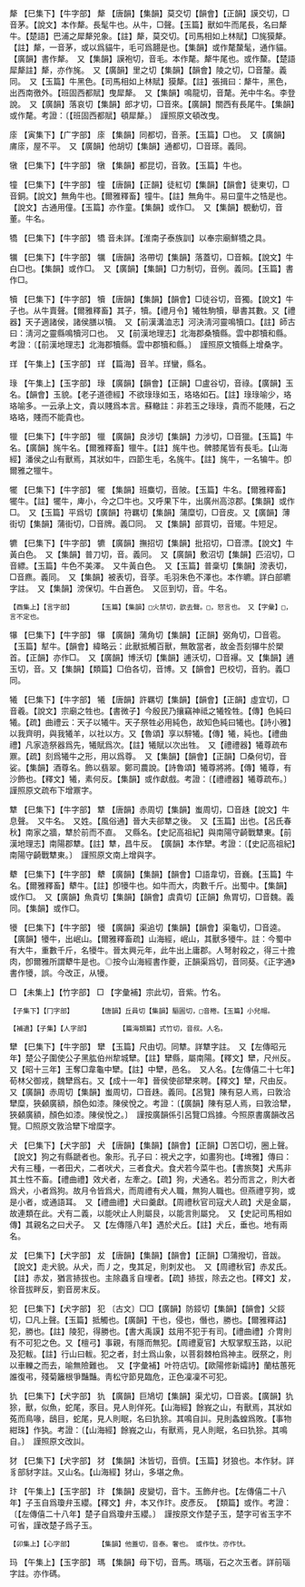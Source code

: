 <!-- { "loadSidebar": true } -->
犛	【巳集下】【牛字部】	犛	【唐韻】【集韻】莫交切【韻會】【正韻】謨交切，□音茅。【說文】本作犛。長髦牛也。从牛，□聲。【玉篇】獸如牛而尾長，名曰犛牛。【楚語】巴浦之犀犛兕象。【註】犛，莫交切。【司馬相如上林賦】□旄獏犛。【註】犛，一音茅，或以爲貓牛，毛可爲翿是也。【集韻】或作氂斄髦，通作貓。【廣韻】書作犛。　又【集韻】謨袍切，音毛。本作氂。犛牛尾也。或作斄。【楚語犀犛註】犛，亦作旄。　又【廣韻】里之切【集韻】【韻會】陵之切，□音釐。義同。　又【玉篇】牛黑色。【司馬相如上林賦】獏犛。【註】張揖曰：犛牛，黑色，出西南徼外。【班固西都賦】曳犀犛。　又【集韻】鳴龍切，音氂。羌中牛名。李登說。　又【廣韻】落哀切【集韻】郎才切，□音來。【廣韻】關西有長尾牛。【集韻】或作氂。考證：〔【班固西都賦】頓犀犛。〕　謹照原文頓改曳。 

庩	【寅集下】【广字部】	庩	【集韻】同都切，音荼。【玉篇】□也。　又【廣韻】庯庩，屋不平。　又【廣韻】他胡切【集韻】通都切，□音瑹。義同。

犜	【巳集下】【牛字部】	犜	【集韻】都昆切，音敦。【玉篇】牛也。

犝	【巳集下】【牛字部】	犝	【唐韻】【正韻】徒紅切【集韻】【韻會】徒東切，□音銅。【說文】無角牛也。【爾雅釋畜】犝牛。【註】無角牛。易曰童牛之牿是也。【說文】古通用僮。【玉篇】亦作童。【集韻】或作□。　又【集韻】覩動切，音董。牛名。

犞	【巳集下】【牛字部】	犞	音未詳。【淮南子泰族訓】以奉宗廟鮮犞之具。

犡	【巳集下】【牛字部】	犡	【唐韻】洛帶切【集韻】落蓋切，□音賴。【說文】牛白□也。【集韻】或作□。　又【廣韻】【集韻】□力制切，音例。義同。【玉篇】書作□。

犢	【巳集下】【牛字部】	犢	【唐韻】【集韻】【韻會】□徒谷切，音獨。【說文】牛子也。从牛賣聲。【爾雅釋畜】其子，犢。【禮月令】犧牲駒犢，舉書其數。又【禮器】天子適諸侯，諸侯膳以犢。　又【前漢溝洫志】河決淸河靈鳴犢口。【註】師古曰：淸河之靈縣鳴犢河口也。　又【前漢地理志】北海郡桑犢縣。雲中郡犢和縣。考證：〔【前漢地理志】北海郡犢縣。雲中郡犢和縣。〕　謹照原文犢縣上增桑字。 

珜	【午集上】【玉字部】	珜	【篇海】音羊。珜蠻，縣名。

琭	【午集上】【玉字部】	琭	【廣韻】【韻會】【正韻】□盧谷切，音祿。【廣韻】玉名。【韻會】玉貌。【老子道德經】不欲琭琭如玉，珞珞如石。【註】琭琭喻少，珞珞喻多。一云承上文，貴以賤爲本言。蘇轍註：非若玉之琭琭，貴而不能賤，石之珞珞，賤而不能貴也。

犣	【巳集下】【牛字部】	犣	【廣韻】良涉切【集韻】力涉切，□音獵。【玉篇】牛名。【廣韻】旄牛名。【爾雅釋畜】犣牛。【註】旄牛也。髀膝尾皆有長毛。【山海經】潘侯之山有獸焉，其狀如牛，四節生毛，名旄牛。【註】旄牛，一名犏牛。卽爾雅之犣牛。

犤	【巳集下】【牛字部】	犤	【集韻】班麋切，音陂。【玉篇】牛名。【爾雅釋畜】犤牛。【註】犤牛，庳小，今之□牛也。又呼果下牛，出廣州高涼郡。【集韻】或作□。　又【玉篇】平爲切【廣韻】符羈切【集韻】蒲糜切，□音皮。又【廣韻】薄街切【集韻】蒲街切，□音牌。義□同。　又【集韻】部買切，音矲。牛短足。

犥	【巳集下】【牛字部】	犥	【廣韻】撫招切【集韻】批招切，□音漂。【說文】牛黃白色。　又【集韻】普刀切，音。義同。　又【廣韻】敷沼切【集韻】匹沼切，□音縹。【玉篇】牛色不美澤。　又牛黃白色。　又【玉篇】普稾切【集韻】滂表切，□音麃。義同。　又【集韻】被表切，音莩。毛羽朱色不澤也。本作皫。詳白部皫字註。　又【集韻】滂保切。牛白蒼色。　又叵到切，音。牛名。

	【酉集上】【言字部】		【玉篇】【集韻】□火禁切，歆去聲。□，怒言也。　又【字彙】□，言不定也。

犦	【巳集下】【牛字部】	犦	【廣韻】蒲角切【集韻】【正韻】弼角切，□音雹。【玉篇】犎牛。【韻會】緯略云：此獸抵觸百獸，無敢當者，故金吾刻犦牛於槊首。【正韻】亦作□。　又【廣韻】博沃切【集韻】逋沃切，□音襮。又【集韻】逋玉切，音。又【集韻】【類篇】□伯各切，音博。又【韻會】巴校切，音豹。義□同。

犧	【巳集下】【牛字部】	犧	【唐韻】許羈切【集韻】【韻會】【正韻】虛宜切，□音羲。【說文】宗廟之牲也。【書微子】今殷民乃攘竊神祗之犧牷牲。【傳】色純曰犧。【疏】曲禮云：天子以犧牛。天子祭牲必用純色，故知色純曰犧也。【詩小雅】以我齊明，與我犧羊，以社以方。又【魯頌】享以騂犧。【傳】犧，純也。【禮曲禮】凡家造祭器爲先，犧賦爲次。【註】犧賦以次出牲。　又【禮禮器】犧尊疏布鼏。【疏】刻爲犧牛之形，用以爲尊。　又【集韻】【韻會】【正韻】□桑何切，音娑。【集韻】酒尊名。飾以翡翠。鄭司農說。【詩魯頌】犧尊將將。【傳】犧尊，有沙飾也。【釋文】犧，素何反。【集韻】或作獻戲。考證：〔【禮禮器】犧尊疏布。〕　謹照原文疏布下增鼏字。 

犨	【巳集下】【牛字部】	犨	【唐韻】赤周切【集韻】蚩周切，□音趎【說文】牛息聲。　又牛名。　又姓。【風俗通】晉大夫郤犨之後。　又【玉篇】出也。【呂氏春秋】南家之牆，犨於前而不直。　又縣名。【史記高祖紀】與南陽守齮戰犨東。【前漢地理志】南陽郡犨。【註】犨，昌牛反。　【廣韻】本作犫。考證：〔【史記高祖紀】南陽守齮戰犨東。〕　謹照原文南上增與字。 

犩	【巳集下】【牛字部】	犩	【廣韻】【集韻】【韻會】□語韋切，音巍。【玉篇】牛名。【爾雅釋畜】犩牛。【註】卽犪牛也。如牛而大，肉數千斤。出蜀中。【集韻】或作□。　又【廣韻】魚貴切【集韻】【韻會】虞貴切【正韻】魚胃切，□音魏。義同。【集韻】或作□。

犪	【巳集下】【牛字部】	犪	【廣韻】渠追切【集韻】【韻會】渠龜切，□音逵。【廣韻】犪牛，出岷山。【爾雅釋畜疏】山海經，岷山，其獸多犪牛。註：今蜀中有大牛，重數千斤，名犪牛。晉太興元年，此牛出上庸郡。人弩射殺之，得三十擔肉，卽爾雅所謂犩牛是也。◎按今山海經書作夔，正韻渠爲切，音同葵。《正字通》書作犪，誤。今改正，从犪。

□	【未集上】【竹字部】	□	【字彙補】宗此切，音紫。竹名。

	【子集下】【冂字部】		【唐韻】丘員切【集韻】驅圓切，□音棬。【玉篇】小兒帽。

	【補遺】【子集】【人字部】		【篇海類篇】式竹切，音叔。人名。

犫	【巳集下】【牛字部】	犫	【玉篇】尺由切。同犨。詳犨字註。　又【左傳昭元年】楚公子圍使公子黑肱伯州犂城犫。【註】犫縣，屬南陽。【釋文】犫，尺州反。又【昭十三年】王奪□韋龜中犫。【註】中犫，邑名。　又人名。【左傳僖二十七年】荀林父御戎，魏犫爲右。又【成十一年】晉侯使郤犫來聘。【釋文】犫，尺由反。　又【廣韻】赤周切【集韻】蚩周切，□音趎。義同。【呂覽】陳有惡人焉，曰敦洽犫糜，狹顙廣額，顏色如漆。陳侯悅之。考證：〔【廣韻】陳有惡人焉，曰敦洽犫，狹顙廣額，顏色如漆。陳侯悅之。〕　謹按廣韻係引呂覽□爲據。今照原書廣韻改呂覽。□照原文敦洽犫下增糜字。 

犬	【巳集下】【犬字部】	犬	【唐韻】【集韻】【韻會】【正韻】□苦□切，圈上聲。【說文】狗之有縣蹏者也。象形。孔子曰：視犬之字，如畫狗也。【埤雅】傳曰：犬有三種，一者田犬，二者吠犬，三者食犬。食犬若今菜牛也。【書旅獒】犬馬非其土性不畜。【禮曲禮】效犬者，左牽之。【疏】狗，犬通名。若分而言之，則大者爲犬，小者爲狗。故月令皆爲犬，而周禮有犬人職，無狗人職也。但燕禮亨狗，或是小者，或通語耳。　又【禮曲禮】犬曰羹獻。【周禮秋官司寇犬人疏】犬是金屬，故連類在此。犬有二義，以能吠止人則屬艮，以能言則屬兌。　又【史記司馬相如傳】其親名之曰犬子。　又【左傳隱八年】遇於犬丘。【註】犬丘，垂也。地有兩名。

犮	【巳集下】【犬字部】	犮	【唐韻】【集韻】【韻會】【正韻】□蒲撥切，音跋。【說文】走犬貌。从犬，而丿之，曳其足，則刺犮也。　又【周禮秋官】赤犮氏。【註】赤犮，猶言捇拔也。主除蟲豸自埋者。【疏】捇拔，除去之也。【釋文】犮，徐音拔畔反，劉音房末反。

犯	【巳集下】【犬字部】	犯	〔古文〕□□【廣韻】防鋄切【集韻】【韻會】父鋄切，□凡上聲。【玉篇】抵觸也。【廣韻】干也，侵也，僭也，勝也。【爾雅釋詁】犯，勝也。【註】陵犯，得勝也。【書大禹謨】兹用不犯于有司。【禮曲禮】介冑則有不可犯之色。又【檀弓】事親，有隱而無犯。【周禮夏官】大馭掌馭玉路，以祀及犯軷。【註】行山曰軷。犯之者，封土爲山象，以菩芻棘柏爲神主。旣祭之，則以車轢之而去，喻無險難也。　又【字彙補】叶符店切。【歐陽修新孀詩】蘭枯蕙死誰復弔，殘菊籬根爭豔豔。靑松守節見臨危，正色凜凜不可犯。

犰	【巳集下】【犬字部】	犰	【廣韻】巨鳩切【集韻】渠尤切，□音裘。【廣韻】犰狳，獸，似魚，蛇尾，豕目。見人則佯死。【山海經】餘峩之山，有獸焉，其狀如菟而鳥喙，鴟目，蛇尾，見人則眠，名曰犰狳。其鳴自訆。見則螽蝗爲敗。【事物紺珠】作犱。考證：〔【山海經】餘峩之山，有獸焉，見人則眠，名曰犰狳。其鳴自。〕　謹照原文改訆。 

犲	【巳集下】【犬字部】	犲	【集韻】沐皆切，音儕。【玉篇】犲狼也。本作豺。詳豸部豺字註。又山名。【山海經】犲山，多堪之魚。

玣	【午集上】【玉字部】	玣	【集韻】皮變切，音卞。玉飾弁也。【左傳僖二十八年】子玉自爲瓊弁玉纓。【釋文】弁，本又作玣。皮彥反。　【類篇】或作。考證：〔【左傳僖二十八年】楚子自爲瓊弁玉纓。〕　謹按原文作楚子玉，楚字可省玉字不可省，謹改楚子爲子玉。 

	【卯集上】【心字部】		【集韻】他蓋切，音泰。奢也。　或作忲。亦作忕。

玛	【午集上】【玉字部】	瑪	【集韻】母下切，音馬。瑪瑙，石之次玉者。詳前瑙字註。亦作碼。

